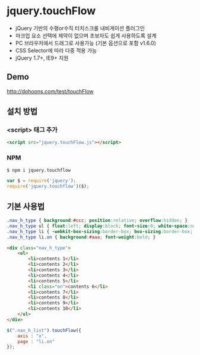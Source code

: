 ﻿# jquery.touchFlow
- jQuery 기반의 수평or수직 터치스크롤 내비게이션 플러그인
- 마크업 요소 선택에 제약이 없으며 초보자도 쉽게 사용하도록 설계
- PC 브라우저에서 드래그로 사용가능 (기본 옵션으로 포함 v1.6.0)
- CSS Selector에 따라 다중 적용 가능
- jQuery 1.7+, IE9+ 지원

## Demo
http://dohoons.com/test/touchFlow

## 설치 방법

### \<script\> 태그 추가
``` html
<script src="jquery.touchFlow.js"></script>
```

### NPM

``` sh
$ npm i jquery.touchflow
```
``` js
var $ = require('jquery');
require('jquery.touchflow')($);
```

## 기본 사용법
``` css
.nav_h_type { background:#ccc; position:relative; overflow:hidden; }
.nav_h_type ul { float:left; display:block; font-size:0; white-space:nowrap; position:relative; }
.nav_h_type li { -webkit-box-sizing:border-box; box-sizing:border-box; display:inline-block; width:100px; height:100px; line-height:100px; vertical-align:top; text-align:center; font-size:12px; background:#eee; border:1px solid #ccc; }
.nav_h_type li.on { background:#aaa; font-weight:bold; }
```

``` html
<div class="nav_h_type">
	<ul>
		<li>contents 1</li>
		<li>contents 2</li>
		<li>contents 3</li>
		<li>contents 4</li>
		<li>contents 5</li>
		<li class="on">contents 6</li>
		<li>contents 7</li>
		<li>contents 8</li>
		<li>contents 9</li>
		<li>contents 10</li>
	</ul>
</div>
```

``` js
$(".nav_h_list").touchFlow({
	axis : "x",
	page : "li.on"
});
```
